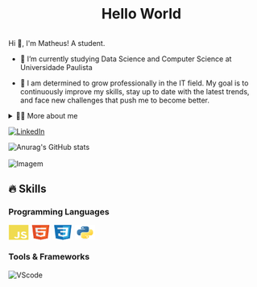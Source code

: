<!--título-->
<div id="user-content-toc">
  <ul align="center">
    <summary><h1 style="display: inline-block">Hello World</h1></summary>
</div>

<!-- Presentation -->
<p>
  Hi 👋, I'm Matheus! A student.

  - 🌱 I’m currently studying Data Science and Computer Science at Universidade Paulista

  - 🔭 I am determined to grow professionally in the IT field. My goal is to continuously improve my skills, stay up to date with the latest trends, and face new challenges that push me to become better.
</p>

<!-- Dropdown -->
<details>
  <summary>👨‍💻 More about me</summary>

  - 💬 I am 20 years old. I have basic English skills and a working knowledge of Python, HTML, CSS, and JavaScript. Currently, I work diagnosing and solving problems related to hardware, software, and other devices. I perform maintenance on computers, printers, and other equipment, provide technical support, and carry out infrastructure tasks such as cabling and network configuration.


  - ⚡I do volunteer work at Colorado Caieiras Futebol Clube, a futsal team that takes part in major competitions organized by the São Paulo Futsal Federation. 
</details>

<!-- Links -->
[![LinkedIn](https://img.shields.io/badge/LinkedIn-0077B5?style=for-the-badge&logo=linkedin&logoColor=white)](https://www.linkedin.com/in/matheus-cadenassi-108943260/)


<!-- GithubStats -->
![Anurag's GitHub stats](https://github-readme-stats.vercel.app/api?username=Cadenassi01&show_icons=true&theme=dark)


<!-- GIF -->
<p align="left">
  <img align="center" src="https://github.com/VariableBee/VariableBee/assets/77739311/4e9f41af-6b57-49a7-b15a-74322e96b4d7" alt="Imagem">
</p>

## 🔥 Skills
<!-- Skills: Programming Languages -->
  <div style="flex-basis: 48%;">
    <h3>Programming Languages</h3>
    <img align="center" alt="Js" height="30" width="40" src="https://raw.githubusercontent.com/devicons/devicon/master/icons/javascript/javascript-plain.svg">
    <img align="center" alt="HTML" height="30" width="40" src="https://raw.githubusercontent.com/devicons/devicon/master/icons/html5/html5-original.svg">
    <img align="center" alt="CSS" height="30" width="40" src="https://raw.githubusercontent.com/devicons/devicon/master/icons/css3/css3-original.svg">
    <img align="center" alt="Python" height="30" width="40" src="https://raw.githubusercontent.com/devicons/devicon/master/icons/python/python-original.svg">
  </div>
  
  <!-- Skills: Tools & Frameworks -->
  <div style="flex-basis: 48%;">
    <h3>Tools & Frameworks</h3>
    <img align="center" alt="VScode" height="30" width="40" src="https://cdn.jsdelivr.net/gh/devicons/devicon/icons/vscode/vscode-original.svg">
  </div>
  
  <!-- Skills: Libraries -->
 
